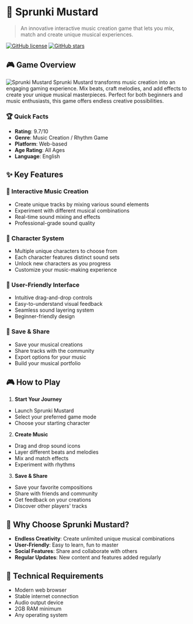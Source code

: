 # 🎵 Sprunki Mustard

> An innovative interactive music creation game that lets you mix, match and create unique musical experiences.

[![GitHub license](https://img.shields.io/github/license/Sprunky-world/sprunki-mustard)](https://github.com/Sprunky-world/sprunki-mustard/blob/main/LICENSE)
[![GitHub stars](https://img.shields.io/github/stars/Sprunky-world/sprunki-mustard)](https://github.com/Sprunky-world/sprunki-mustard/stargazers)

## 🎮 Game Overview
![Sprunki Mustard](https://img.sprunky.world/Sprunki-Mustard.jpg)
Sprunki Mustard transforms music creation into an engaging gaming experience. Mix beats, craft melodies, and add effects to create your unique musical masterpieces. Perfect for both beginners and music enthusiasts, this game offers endless creative possibilities.

### 🏆 Quick Facts

- **Rating**: 9.7/10
- **Genre**: Music Creation / Rhythm Game
- **Platform**: Web-based
- **Age Rating**: All Ages
- **Language**: English

## ✨ Key Features

### 🎹 Interactive Music Creation
- Create unique tracks by mixing various sound elements
- Experiment with different musical combinations
- Real-time sound mixing and effects
- Professional-grade sound quality

### 👾 Character System
- Multiple unique characters to choose from
- Each character features distinct sound sets
- Unlock new characters as you progress
- Customize your music-making experience

### 🎯 User-Friendly Interface
- Intuitive drag-and-drop controls
- Easy-to-understand visual feedback
- Seamless sound layering system
- Beginner-friendly design

### 💾 Save & Share
- Save your musical creations
- Share tracks with the community
- Export options for your music
- Build your musical portfolio

## 🎮 How to Play

1. **Start Your Journey**
 - Launch Sprunki Mustard
 - Select your preferred game mode
 - Choose your starting character

2. **Create Music**
 - Drag and drop sound icons
 - Layer different beats and melodies
 - Mix and match effects
 - Experiment with rhythms

3. **Save & Share**
 - Save your favorite compositions
 - Share with friends and community
 - Get feedback on your creations
 - Discover other players' tracks

## 🌟 Why Choose Sprunki Mustard?

- **Endless Creativity**: Create unlimited unique musical combinations
- **User-Friendly**: Easy to learn, fun to master
- **Social Features**: Share and collaborate with others
- **Regular Updates**: New content and features added regularly

## 🔧 Technical Requirements

- Modern web browser
- Stable internet connection
- Audio output device
- 2GB RAM minimum
- Any operating system
